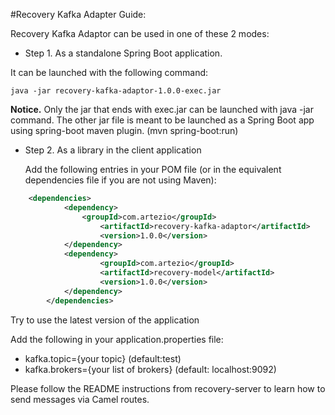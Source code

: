 #Recovery Kafka Adapter Guide:

Recovery Kafka Adaptor can be used in one of these 2 modes:

- Step 1. As a standalone Spring Boot application. 

It can be launched with the following command:

	java -jar recovery-kafka-adaptor-1.0.0-exec.jar

**Notice.** Only the jar that ends with exec.jar can be launched with java -jar command. The other jar file is meant to be launched as a Spring Boot app using spring-boot maven plugin. (mvn spring-boot:run)

- Step 2. As a library in the client application

	Add the following entries in your POM file (or in the equivalent dependencies file if you are not using Maven):
	
```xml
	<dependencies>   
	        <dependency>
	            <groupId>com.artezio</groupId>
            	    <artifactId>recovery-kafka-adaptor</artifactId>
                    <version>1.0.0</version>
	        </dependency>
        	<dependency>
            	    <groupId>com.artezio</groupId>
            	    <artifactId>recovery-model</artifactId>
            	    <version>1.0.0</version>
        	</dependency>
        </dependencies> 
```

   Try to use the latest version of the application

   Add the following in your application.properties file:

   * kafka.topic={your topic} (default:test)
   * kafka.brokers={your list of brokers} (default: localhost:9092)

Please follow the README instructions from recovery-server to learn how to send messages via Camel routes.